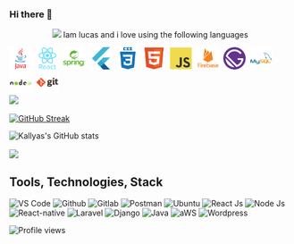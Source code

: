 ### Hi there 👋
<p align="center"> 
<img src="https://profile-counter.glitch.me/BEPb/count.svg">  
Iam lucas and i love using the following languages

<!--
**georgelucas-sudo/georgelucas-sudo** is a ✨ _special_ ✨ repository because its `README.md` (this file) appears on your GitHub profile.

Here are some ideas to get you started:

- 🔭 I’m currently working on ...
- 🌱 I’m currently learning ...
- 👯 I’m looking to collaborate on ...
- 🤔 I’m looking for help with ...
- 💬 Ask me about ...
- 📫 How to reach me: ...
- 😄 Pronouns: ...
- ⚡ Fun fact: ...
-->

<div>
  <img src="https://github.com/devicons/devicon/blob/master/icons/java/java-original-wordmark.svg" title="Java" alt="Java" width="40" height="40"/>&nbsp;
  <img src="https://github.com/devicons/devicon/blob/master/icons/react/react-original-wordmark.svg" title="React" alt="React" width="40" height="40"/>&nbsp;
  <img src="https://github.com/devicons/devicon/blob/master/icons/spring/spring-original-wordmark.svg" title="Spring" alt="Spring" width="40" height="40"/>&nbsp;
  <img src="https://github.com/devicons/devicon/blob/master/icons/flutter/flutter-original.svg" title="Flutter" alt="Flutter" width="40" height="40"/>&nbsp;
  <img src="https://github.com/devicons/devicon/blob/master/icons/css3/css3-plain-wordmark.svg"  title="CSS3" alt="CSS" width="40" height="40"/>&nbsp;
  <img src="https://github.com/devicons/devicon/blob/master/icons/html5/html5-original.svg" title="HTML5" alt="HTML" width="40" height="40"/>&nbsp;
  <img src="https://github.com/devicons/devicon/blob/master/icons/javascript/javascript-original.svg" title="JavaScript" alt="JavaScript" width="40" height="40"/>&nbsp;
  <img src="https://github.com/devicons/devicon/blob/master/icons/firebase/firebase-plain-wordmark.svg" title="Firebase" alt="Firebase" width="40" height="40"/>&nbsp;
  <img src="https://github.com/devicons/devicon/blob/master/icons/gatsby/gatsby-original.svg" title="Gatsby"  alt="Gatsby" width="40" height="40"/>&nbsp;
  <img src="https://github.com/devicons/devicon/blob/master/icons/mysql/mysql-original-wordmark.svg" title="MySQL"  alt="MySQL" width="40" height="40"/>&nbsp;
  <img src="https://github.com/devicons/devicon/blob/master/icons/nodejs/nodejs-original-wordmark.svg" title="NodeJS" alt="NodeJS" width="40" height="40"/>&nbsp;
  <img src="https://github.com/devicons/devicon/blob/master/icons/git/git-original-wordmark.svg" title="Git" **alt="Git" width="40" height="40"/>
</div>
<img src="https://github-readme-stats.vercel.app/api/top-langs/?username=georgelucas-sudo&layout=compact&theme=gotham&hide=&langs_count=10%22%20width=%22250%22%20alt=%22Python%22%20style=%22vertical-align:top;%20margin:4px;%20width:100%%22" >

[![GitHub Streak](https://github-readme-streak-stats.herokuapp.com?user=georgelucas-sudo&theme=nord&hide_border=true)](https://git.io/streak-stats)

![Kallyas's GitHub stats](https://github-readme-stats.vercel.app/api?username=georgelucas-sudo&count_private=true&theme=nord&hide_border=true)

<p><img align="center" src="https://github-profile-summary-cards.vercel.app/api/cards/profile-details?username=georgelucas-sudo&theme=github" /></p>

## Tools, Technologies, Stack

![VS Code](https://img.shields.io/badge/VS_Code-blue?style=for-the-badge&logo=visual-studio-code) ![Github](https://img.shields.io/badge/Github-black?style=for-the-badge&logo=github) ![Gitlab](https://img.shields.io/badge/Gitlab-crimson?style=for-the-badge&logo=gitlab) ![Postman](https://img.shields.io/badge/Postman-brightgreen?style=for-the-badge&logo=postman) ![Ubuntu](https://img.shields.io/badge/Ubuntu-blueviolet?style=for-the-badge&logo=ubuntu)  ![React Js](https://img.shields.io/badge/Reactjs-magenta?style=for-the-badge&logo=react) ![Node Js](https://img.shields.io/badge/Nodejs-maroon?style=for-the-badge&logo=node) ![React-native](https://img.shields.io/badge/React%20native-purple?style=for-the-badge&logo=react) ![Laravel](https://img.shields.io/badge/Laravel-lightgrey?style=for-the-badge&logo=Laravel)  ![Django](https://img.shields.io/badge/django-success?style=for-the-badge&logo=django) ![Java](https://img.shields.io/badge/Java-black?style=for-the-badge&logo=java) ![aWS](https://img.shields.io/badge/aWS-indigo?style=for-the-badge&logo=amazon) ![Wordpress](https://img.shields.io/badge/Wordpress-grey?style=for-the-badge&logo=wordpress)


![Profile views](https://gpvc.arturio.dev/georgedalucas-sudo)  
